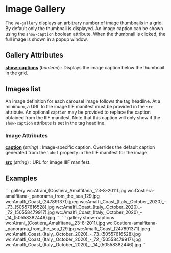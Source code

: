 # Image Gallery

<style> 
    .markdown-section h2 ~ p > strong > a { color: crimson; font-size: 110%; text-decoration: none; }
    .markdown-section table { 
        margin-left:3rem; 
        width: calc(100% - 6rem); 
        border:1px solid #555;
    }
    .markdown-section td, .markdown-section th {
        border:1px solid #555;
        padding: 8px;
        line-height: 1.2;
    }
    .markdown-section th {
        background-color:#E2F0F7;
        font-weight:bold !important;
        text-align:center !important;
    }
</style>

The `ve-gallery` displays an arbitrary number of image thumbnails in a grid.  By default only the thumbnail is displayed.  An image caption cah be shown using the `show-caption` boolean attribute.  When the thumbnail is clicked, the full image is shown in a popup window.

## Gallery Attributes

**[show-captions](#basic)** (_boolean_) : Displays the image caption below the thumbnail in the grid.

## Images list

An image definition for each carousel image follows the tag headline.  At a minimum, a URL to the image IIIF manifest must be provided in the `src` attribute.  An optional `caption` may be provided to replace the caption obtained from the IIIF manifest.  Note that this caption will only show if the `show-caption` attribute is set in the tag headline.

### Image Attributes

**[caption](#basic)** (_string_) :  Image-specific caption.  Overrides the default caption generated from the `label` property in the IIIF manifest for the image.

**[src](#basic)** (_string_) :  URL for image IIIF manifest.


## Examples

<ve-snippet collapsible label="Basic gallery">
```
gallery
wc:Atrani_(Costiera_Amalfitana,_23-8-2011).jpg
wc:Costiera-amalfitana-_panorama_from_the_sea_129.jpg
wc:Amalfi_Coast_(247891371).jpeg
wc:Amalfi_Coast_(Italy,_October_2020)_-_73_(50557616528).jpg
wc:Amalfi_Coast_(Italy,_October_2020)_-_72_(50558479917).jpg
wc:Amalfi_Coast_(Italy,_October_2020)_-_14_(50558382446).jpg
```
</ve-snippet>

<ve-snippet collapsible label="Gallery with captions enabled">
```
gallery show-captions
wc:Atrani_(Costiera_Amalfitana,_23-8-2011).jpg
wc:Costiera-amalfitana-_panorama_from_the_sea_129.jpg
wc:Amalfi_Coast_(247891371).jpeg
wc:Amalfi_Coast_(Italy,_October_2020)_-_73_(50557616528).jpg
wc:Amalfi_Coast_(Italy,_October_2020)_-_72_(50558479917).jpg
wc:Amalfi_Coast_(Italy,_October_2020)_-_14_(50558382446).jpg
```
</ve-snippet>